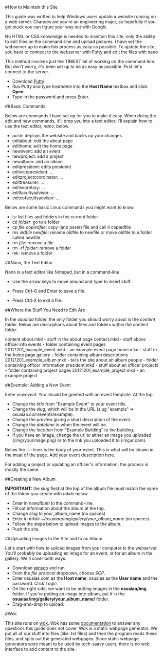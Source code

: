 #How to Maintain this Site

This guide was written to help Windows users update a website running on a
web server. Chances are you're an engineering major, so hopefully if you get
stuck you can figure your way out with Google.

No HTML or CSS knowledge is needed to maintain this site, only the ability to
edit files on the command-line and upload pictures. I have set the webserver up
to make this process as easy as possible. To update the site, you have to
connect to the webserver with Putty and edit the files with nano

This method involves just the TINIEST bit of working on the command-line. But
don't worry, it's been set up to be as easy as possible. First let's connect to
the server.

- Download [Putty](http://http://the.earth.li/~sgtatham/putty/latest/x86/putty.exe)
- Run Putty and type *hostname* into the **Host Name** textbox and click **Open**.
- Type in the password and press Enter.

##Basic Commands

Below are commands I have set up for you to make it easy. When doing the edit
and new commands, it'll drop you into a text editor. I'll explain how to use
the text editor, *nano*, below.

- push: deploys the website and backs up your changes
- editabout: edit the about page
- edithome: edit the home page
- newevent: add an event
- newproject: add a project
- newalbum: add an album
- editpresident: edits president
- editvicepresident: ...
- editprojectcoordinator: ...
- edittreasurer: ...
- editsecretary: ...
- editfacultyadvisor: ...
- editcofacultyadvisor: ...

Below are some basic Linux commands you might want to know.

- ls: list files and folders in the current folder
- cd *folder*: go to a folder
- cp *file* *copiedfile*: copy (and paste) file and call it copiedfile
- mv *oldfile* *newfile*: rename oldfile to newfile or move oldfile to a folder
  called newfile
- rm *file*: remove a file
- rm -rf *folder*: remove a folder
- mk: remove a folder

##Nano, the Text Editor

Nano is a text editor like Notepad, but in a command-line.

- Use the arrow keys to move around and type to insert stuff.

- Press Ctrl-O and Enter to save a file.

- Press Ctrl-X to exit a file.

##Where the Stuff You Need to Edit Are

In the *osuaiaa* folder, the only folder you should worry about is the
*content* folder. Below are descriptions about files and folders within the
content folder.

content
    about.mkd - stuff in the about page
    contact.mkd - stuff above officer info
    events - folder containing event pages
        20121201_example_event.mkd - an example event page
    home.mkd - stuff in the home page
    gallery - folder containing album descriptions
        20121201_example_album.mkd - tells the site about an album
    people - folder containing officer information
        president.mkd - stuff about an officer
    projects - folder containing project pages
        20121201_example_project.mkd - an example project

##Example: Adding a New Event

Enter *newevent*. You should be greeted with an event template. At the top:

- Change the *title* from "Example Event" to your event title.
- Change the *slug*, which will be in the URL (slug "example" =>
  osuaiaa.com/events/example).
- Change the *preview* giving a short description of the event.
- Change the *datetime* to when the event will be.
- Change the *location* from "Example Building" to the building.
- If you have an image, change the url to either an image you uploaded
  (/img/yourimage.png) or to the link you uploaded it to (imgur.com).

Below the --- lines is the body of your event. This is what will be shown in
the meat of the page. Add your event description here.

For adding a project or updating an officer's information, the process is
mostly the same.

##Creating a New Album

**IMPORTANT:** the *slug* field at the top of the album file must match the name of
the folder you create with *mkdir* below.

- Enter in *newalbum* to the command-line.
- Fill out information about the album at the top.
- Change *slug* to your\_album\_name (no spaces)
- Enter in *mkdir ~/osuaiaa/img/gallery/your\_album\_name* (no spaces)
- Follow the steps below to upload images to the album.
- Push the site.

##Uploading Images to the Site and to an Album

Let's start with how to upload images from your computer to the webserver.
You'll probably be uploading an image for an event, or for an album in the
gallery. We'll cover both ways.

- Download [winscp](http://winscp.net/download/winscp511.zip) and run.
- From the *file protocol* dropdown, choose *SCP*.
- Enter osuaiaa.com as the **Host name**, osuaiaa as the **User name** and the
  password. Click *Login*.
- On the right side, we want to be putting images in the **osuaiaa/img**
  folder. If you're putting an image into album, put it in the
  **osuaiaa/img/gallery/your_album_name/** folder.
- Drag-and-drop to upload.

#Wok

This site runs on [wok](http://wok.mytmhon.com). Wok has some
[documentation](http://wok.mythmon.com/docs/urls) to answer any questions this
guide does not cover. Wok is a static webpage generator. We put all of our
stuff into files (like .txt files) and then the program reads these files, and
spits out the generated webpages. Since static webpage generators were meant to
be used by tech-saavy users, there is no web interface to add content to the
site.

